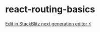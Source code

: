 # react-routing-basics

[Edit in StackBlitz next generation editor ⚡️](https://stackblitz.com/~/github.com/yumitaito/react-routing-basics)